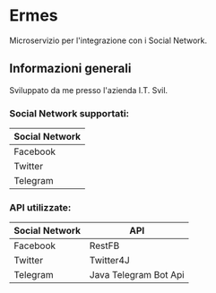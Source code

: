 # Ermes
Microservizio per l'integrazione con i Social Network.

## Informazioni generali
Sviluppato da me presso l'azienda I.T. Svil.

### Social Network supportati:

| Social Network | 
| ---- | 
| Facebook |
| Twitter |
| Telegram |

### API utilizzate:

| Social Network | API |
| ---- | ------- |
| Facebook | RestFB |
| Twitter | Twitter4J |
| Telegram | Java Telegram Bot Api |

